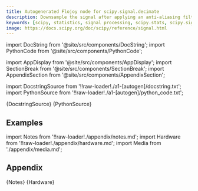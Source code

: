 ```yaml
---
title: Autogenerated Flojoy node for scipy.signal.decimate
description: Downsample the signal after applying an anti-aliasing filter. By default, an order 8 Chebyshev type I filter is used. A 30 point FIR filter with Hamming window is used if `ftype` is 'fir'.
keywords: [scipy, statistics, signal processing, scipy.stats, scipy.signal, scipy.signal.decimate]
image: https://docs.scipy.org/doc/scipy/reference/signal.html
---
```


[//]: # (Custom component imports)

import DocString from '@site/src/components/DocString';
import PythonCode from '@site/src/components/PythonCode';

import AppDisplay from '@site/src/components/AppDisplay';
import SectionBreak from '@site/src/components/SectionBreak';
import AppendixSection from '@site/src/components/AppendixSection';

[//]: # (Docstring)

import DocstringSource from '!!raw-loader!./a1-[autogen]/docstring.txt';
import PythonSource from '!!raw-loader!./a1-[autogen]/python_code.txt';


<DocString>{DocstringSource}</DocString>
<PythonCode GLink='SCIPY/signal/DECIMATE/DECIMATE.py'>{PythonSource}</PythonCode>


<SectionBreak />

    

[//]: # (Examples)

## Examples

<AppDisplay 
  GLink='SCIPY/signal/DECIMATE'
  nodeLabel='DECIMATE'>
</AppDisplay>

<SectionBreak />

    

[//]: # (Appendix)

import Notes from '!!raw-loader!./appendix/notes.md';
import Hardware from '!!raw-loader!./appendix/hardware.md';
import Media from './appendix/media.md';

## Appendix

<AppendixSection index={0} folderPath='nodes/SCIPY/signal/DECIMATE/appendix/'>{Notes}</AppendixSection>
<AppendixSection index={1} folderPath='nodes/SCIPY/signal/DECIMATE/appendix/'>{Hardware}</AppendixSection>
<AppendixSection index={2} folderPath='nodes/SCIPY/signal/DECIMATE/appendix/'><Media/></AppendixSection>


